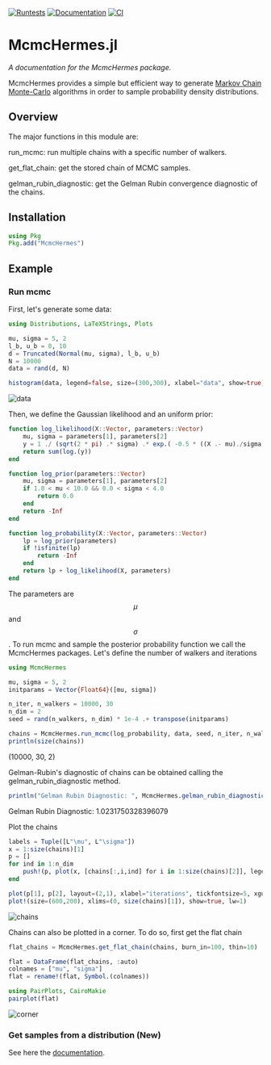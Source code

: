 [![Runtests](https://github.com/stevenalfonso/McmcHermes.jl/actions/workflows/Runtests.yml/badge.svg)](https://github.com/stevenalfonso/McmcHermes.jl/actions/workflows/Runtests.yml)
[![Documentation](https://github.com/stevenalfonso/McmcHermes.jl/actions/workflows/documentation.yml/badge.svg)](https://github.com/stevenalfonso/McmcHermes.jl/actions/workflows/documentation.yml)
[![CI](https://github.com/stevenalfonso/McmcHermes.jl/actions/workflows/CI.yml/badge.svg)](https://github.com/stevenalfonso/McmcHermes.jl/actions/workflows/CI.yml)

# McmcHermes.jl


*A documentation for the McmcHermes package.*


McmcHermes provides a simple but efficient way to generate [Markov Chain Monte-Carlo](https://en.wikipedia.org/wiki/Markov_chain_Monte_Carlo) algorithms in order to sample probability density distributions.


## Overview

The major functions in this module are:

run_mcmc: run multiple chains with a specific number of walkers.

get\_flat\_chain: get the stored chain of MCMC samples.

gelman\_rubin\_diagnostic: get the Gelman Rubin convergence diagnostic of the chains. 



## Installation

```julia
using Pkg
Pkg.add("McmcHermes")
```

## Example

### Run mcmc

First, let's generate some data:

```julia
using Distributions, LaTeXStrings, Plots

mu, sigma = 5, 2
l_b, u_b = 0, 10
d = Truncated(Normal(mu, sigma), l_b, u_b)
N = 10000
data = rand(d, N)

histogram(data, legend=false, size=(300,300), xlabel="data", show=true)
```

![data](./assets/hist.png)

Then, we define the Gaussian likelihood and an uniform prior:

```julia
function log_likelihood(X::Vector, parameters::Vector)
    mu, sigma = parameters[1], parameters[2]
    y = 1 ./ (sqrt(2 * pi) .* sigma) .* exp.( -0.5 * ((X .- mu)./sigma).^2 )
    return sum(log.(y))
end

function log_prior(parameters::Vector)
    mu, sigma = parameters[1], parameters[2]
    if 1.0 < mu < 10.0 && 0.0 < sigma < 4.0
        return 0.0
    end
    return -Inf
end

function log_probability(X::Vector, parameters::Vector)
    lp = log_prior(parameters)
    if !isfinite(lp)
        return -Inf
    end
    return lp + log_likelihood(X, parameters)
end
```

The parameters are $$\mu$$ and $$\sigma$$. To run mcmc and sample the posterior probability function we call the McmcHermes packages. Let's define the number of walkers and iterations

```julia
using McmcHermes

mu, sigma = 5, 2
initparams = Vector{Float64}([mu, sigma])

n_iter, n_walkers = 10000, 30
n_dim = 2
seed = rand(n_walkers, n_dim) * 1e-4 .+ transpose(initparams)

chains = McmcHermes.run_mcmc(log_probability, data, seed, n_iter, n_walkers, n_dim, a=0.01)
println(size(chains))
```
(10000, 30, 2)

Gelman-Rubin's diagnostic of chains can be obtained calling the gelman\_rubin\_diagnostic method.
```julia 
println("Gelman Rubin Diagnostic: ", McmcHermes.gelman_rubin_diagnostic(chains))
```
Gelman Rubin Diagnostic: 1.0231750328396079

Plot the chains

```julia
labels = Tuple([L"\mu", L"\sigma"])
x = 1:size(chains)[1]
p = []
for ind in 1:n_dim
    push!(p, plot(x, [chains[:,i,ind] for i in 1:size(chains)[2]], legend=false, lc=:black, lw=1, ylabel=labels[ind], alpha=0.2, xticks=true))
end

plot(p[1], p[2], layout=(2,1), xlabel="iterations", tickfontsize=5, xguidefontsize=8)
plot!(size=(600,200), xlims=(0, size(chains)[1]), show=true, lw=1)
```
![chains](./assets/chains.png)

Chains can also be plotted in a corner. To do so, first get the flat chain

```julia
flat_chains = McmcHermes.get_flat_chain(chains, burn_in=100, thin=10)

flat = DataFrame(flat_chains, :auto)
colnames = ["mu", "sigma"]
flat = rename!(flat, Symbol.(colnames))

using PairPlots, CairoMakie
pairplot(flat)
```
![corner](./assets/corner.png)

### Get samples from a distribution (New)


See here the [documentation](https://stevenalfonso.github.io/McmcHermes.jl/dev/).